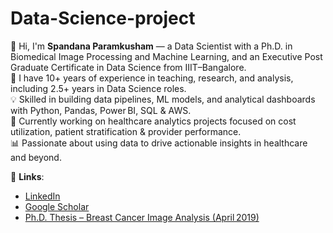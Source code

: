 # Data-Science-project
👋 Hi, I'm **Spandana Paramkusham** — a Data Scientist with a Ph.D. in Biomedical Image Processing and Machine Learning, and an Executive Post Graduate Certificate in Data Science from IIIT–Bangalore.  
🔬 I have 10+ years of experience in teaching, research, and analysis, including 2.5+ years in Data Science roles.  
💡 Skilled in building data pipelines, ML models, and analytical dashboards with Python, Pandas, Power BI, SQL & AWS.  
🚀 Currently working on healthcare analytics projects focused on cost utilization, patient stratification & provider performance.  
📊 Passionate about using data to drive actionable insights in healthcare and beyond.

📎 **Links**:  
- [LinkedIn](https://in.linkedin.com/in/spandana-paramkusham)  
- [Google Scholar](https://scholar.google.co.in/citations?hl=en&user=L8LcGBUAAAAJ)  
- [Ph.D. Thesis – Breast Cancer Image Analysis (April 2019)](URL_TO_THESIS.pdf)

